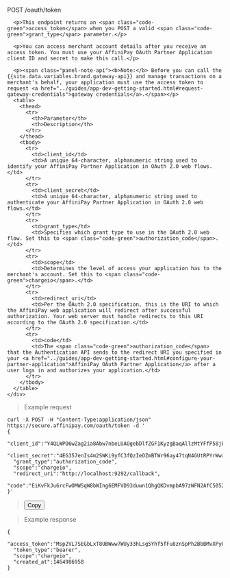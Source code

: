 <div class="method-area">
  <div class="method-copy">
    <div class="method-copy-padding">
      <p><span class="api-operation">POST</span> <span class="code-green">/oauth/token</span></p>

      <p>This endpoint returns an <span class="code-green">access_token</span> when you POST a valid <span class="code-green">grant_type</span> parameter.</p>

      <p>You can access merchant account details after you receive an access token. You must use your AffiniPay OAuth Partner Application client ID and secret to make this call.</p>

      <p><span class="panel-note-api"><b>Note:</b> Before you can call the {{site.data.variables.brand.gateway-api}} and manage transactions on a merchant's behalf, your application must use the access token to request <a href="../guides/app-dev-getting-started.html#request-gateway-credentials">gateway credentials</a>.</span></p>
      <table>
        <thead>
          <tr>
            <th>Parameter</th>
            <th>Description</th>
          </tr>
        </thead>
        <tbody>
          <tr>
            <td>client_id</td>
            <td>A unique 64-character, alphanumeric string used to identify your AffiniPay Partner Application in OAuth 2.0 web flows.</td>
          </tr>
          <tr>
            <td>client_secret</td>
            <td>A unique 64-character, alphanumeric string used to authenticate your AffiniPay Partner Application in OAuth 2.0 web flows.</td>
          </tr>
          <tr>
            <td>grant_type</td>
            <td>Specifies which grant type to use in the OAuth 2.0 web flow. Set this to <span class="code-green">authorization_code</span>.</td>
          </tr>
          <tr>
            <td>scope</td>
            <td>Determines the level of access your application has to the merchant's account. Set this to <span class="code-green">chargeio</span>.</td>
          </tr>
          <tr>
            <td>redirect_uri</td>
            <td>Per the OAuth 2.0 specification, this is the URI to which the AffiniPay web application will redirect after successful authorization. Your web server must handle redirects to this URI according to the OAuth 2.0 specification.</td>
          </tr>
          <tr>
            <td>code</td>
            <td>The <span class="code-green">authorization_code</span> that the Authentication API sends to the redirect URI you specified in your <a href="../guides/app-dev-getting-started.html#configure-your-partner-application">AffiniPay OAuth Partner Application</a> after a user logs in and authorizes your application.</td>
          </tr>
        </tbody>
      </table>
    </div>
  </div>

<blockquote>Example request</blockquote>

<pre id="access-token"><code class="json">curl -X POST -H "Content-Type:application/json" https://secure.affinipay.com/oauth/token -d '
{
  "client_id":"Y4QLWPO6wZag2ia8Abw7nbeLUAOgebDlfZGF1KyzgBaqAllzMtYFfP58jRxg5rp5",
  "client_secret":"4EG357enIs4m2SWKi9yfC3fQzIeOZmBTWr96ay47tqN4GUtRPYrWwxwCxwlZJbiC",
  "grant_type":"authorization_code",
  "scope":"chargeio",
  "redirect_uri":"http://localhost:9292/callback",
  "code":"EiKvFkJu6rcFwOMWSqW8bWIng6EMFVD93duwn1QhgQKDvmpbA97zWFN2AfC5052R"
}'</code></pre>
<blockquote><button id="btn" class="btn copy" data-clipboard-target="#access-token" onclick="Materialize.toast('Copied!', 2000)">Copy</button></blockquote>

<blockquote>Example response</blockquote>
<pre><code>{
  "access_token":"Msp2VL7SEGbLxT8UBWww7WUy33hLsg5Yhf5fFu8znSpPh2BbBMvXPyQkZx5TtWHd",
  "token_type":"bearer",
  "scope":"chargeio",
  "created_at":1464986958
}</code></pre>
</div>
